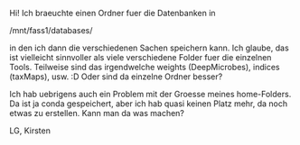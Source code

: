 Hi! 
Ich braeuchte einen Ordner fuer die Datenbanken in

/mnt/fass1/databases/

in den ich dann die verschiedenen Sachen speichern kann. Ich glaube, das ist vielleicht sinnvoller als viele verschiedene Folder fuer die einzelnen Tools. Teilweise sind das irgendwelche weights (DeepMicrobes), indices (taxMaps), usw. :D Oder sind da einzelne Ordner besser?

Ich hab uebrigens auch ein Problem mit der Groesse meines home-Folders. Da ist ja conda gespeichert, aber ich hab quasi keinen Platz mehr, da noch etwas zu erstellen. Kann man da was machen?

LG,
Kirsten